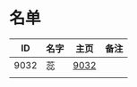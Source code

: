 
# 名单

|  ID    |  名字    |  主页    | 备注     |
| ---- | ---- | ---- | ---- |
|  9032    | 蕊     |   [9032](9032.md)  |      |
|      |      |      |      |

